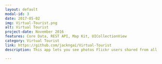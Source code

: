 ```yaml
---
layout: default
modal-id: 3
date: 2017-05-02
img: Virtual-Tourist.png
alt: Virtual Tourist
project-date: November 2016
features: Core Data, REST API, Map Kit, UICollectionView
category: Virtual Tourist
link: https://github.com/jackngai/Virtual-Tourist
description: This app lets you see photos Flickr users shared from all around the word simply by long pressing anywhere on the map.

---
```

